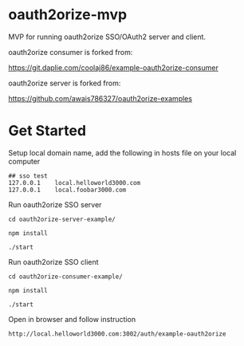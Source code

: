 # oauth2orize-mvp

MVP for running oauth2orize SSO/OAuth2 server and client.

oauth2orize consumer is forked from:

https://git.daplie.com/coolaj86/example-oauth2orize-consumer

oauth2orize server is forked from:

https://github.com/awais786327/oauth2orize-examples


# Get Started

Setup local domain name, add the following in hosts file on your local computer

```
## sso test
127.0.0.1    local.helloworld3000.com
127.0.0.1    local.foobar3000.com
```

Run oauth2orize SSO server

```
cd oauth2orize-server-example/

npm install

./start
```

Run oauth2orize SSO client
```
cd oauth2orize-consumer-example/

npm install

./start
```

Open in browser and follow instruction

```
http://local.helloworld3000.com:3002/auth/example-oauth2orize
```

